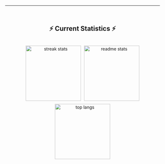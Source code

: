<!--   <h2>🐍 Contributions 🐍</h2>
  <img alt="snake eating my contributions" src="https://raw.githubusercontent.com/jameskalvium/jameskalvium/output/github-contribution-grid-snake.svg" />
  <p align="center">
  
  <img  align=top flex-grow=1 src="https://leetcard.jacoblin.cool/jameskalvium?theme=dark&font=Nunito&ext=heatmap" />  

</div> -->

---

<br/>
<h2 align="center">⚡ Current Statistics ⚡</h2>
<br>

<div align="center" style="display: flex; justify-content: center; gap: 10px; flex-wrap: wrap;">

  <img height="180" src="https://streak-stats.demolab.com/?user=jameskalvium&count_private=true&theme=react&border_radius=10" alt="streak stats"/>

  <img height="180" src="https://github-readme-stats.vercel.app/api?username=jameskalvium&show_icons=true&theme=react&rank_icon=github&border_radius=10" alt="readme stats" />

  <img height="180" src="https://github-readme-stats.vercel.app/api/top-langs/?username=jameskalvium&hide=HTML&langs_count=8&layout=compact&theme=react&border_radius=10&size_weight=0.5&count_weight=0.5&exclude_repo=github-readme-stats" alt="top langs" />

</div>

<br/><br/>

